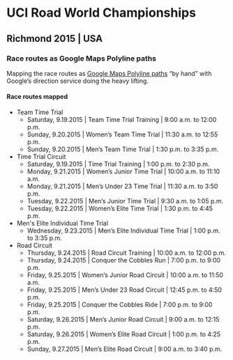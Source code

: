 # UCI Road World Championships
## Richmond 2015 | USA

### Race routes as Google Maps Polyline paths

Mapping the race routes as [Google Maps Polyline paths](https://developers.google.com/maps/documentation/javascript/shapes#polyline_add) &ldquo;by hand&rdquo; with Google&rsquo;s direction service doing the heavy lifting.

#### Race routes mapped

* Team Time Trial
  * Saturday, 9.19.2015 | Team Time Trial Training | 9:00 a.m. to 12:00 p.m.
  * Sunday, 9.20.2015 | Women&rsquo;s Team Time Trial | 11:30 a.m. to 12:55 p.m.
  * Sunday, 9.20.2015 | Men&rsquo;s Team Time Trial | 1:30 p.m. to 3:35 p.m.
* Time Trial Circuit
  * Saturday, 9.19.2015 | Time Trial Training | 1:00 p.m. to 2:30 p.m.
  * Monday, 9.21.2015 | Women&rsquo;s Junior Time Trial | 10:00 a.m. to 11:10 a.m.
  * Monday, 9.21.2015 | Men&rsquo;s Under 23 Time Trial | 11:30 a.m. to 3:50 p.m.
  * Tuesday, 9.22.2015 | Men&rsquo;s Junior Time Trial | 9:30 a.m. to 1:05 p.m.
  * Tuesday, 9.22.2015 | Women&rsquo;s Elite Time Trial | 1:30 p.m. to 4:45 p.m.
* Men's Elite Individual Time Trial
  * Wednesday, 9.23.2015 | Men&rsquo;s Elite Individual Time Trial | 1:00 p.m. to 3:35 p.m.
* Road Circuit
  * Thursday, 9.24.2015 | Road Circuit Training | 10:00 a.m. to 12:00 p.m.
  * Thursday, 9.24.2015 | Conquer the Cobbles Run | 7:00 p.m. to  9:00 p.m.
  * Friday, 9.25.2015 | Women&rsquo;s Junior Road Circuit | 10:00 a.m. to  11:50 a.m.
  * Friday, 9.25.2015 | Men&rsquo;s Under 23 Road Circuit | 12:45 p.m. to  4:50 p.m.
  * Friday, 9.25.2015 | Conquer the Cobbles Ride | 7:00 p.m. to  9:00 p.m.
  * Saturday, 9.26.2015 | Men&rsquo;s Junior Road Circuit | 9:00 a.m. to  12:15 p.m.
  * Saturday, 9.26.2015 | Women&rsquo;s Elite Road Circuit | 1:00 p.m. to  4:25 p.m.
  * Sunday, 9.27.2015 | Men&rsquo;s Elite Road Circuit | 9:00 a.m. to  3:40 p.m.

